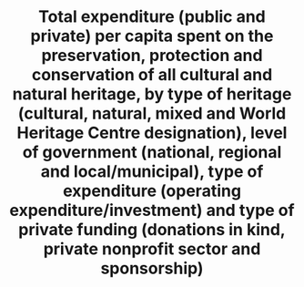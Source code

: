 ---
comments_and_limitations: Researching possible data source (Kali Kong, July 2018)
data_non_statistical: true
goal_meta_link: http://unstats.un.org/sdgs/files/metadata-compilation/Metadata-Goal-11.pdf
graph: null
graph_title: Total expenditure (public and private) per capita spent on the preservation,
  protection and conservation of all cultural and natural heritage, by type of heritage
  (cultural, natural, mixed and World Heritage Centre designation), level of government
  (national, regional and local/municipal), type of expenditure (operating expenditure/investment)
  and type of private funding (donations in kind, private nonprofit sector and sponsorship)
graph_type: null
has_metadata: true
indicator: 11.4.1
indicator_definition: The percentage of the national (or municipal) budget provided
  for maintaining and preserving cultural and natural heritage. This indicator represents
  the share of national (or municipal) budget which is dedicated to the safeguarding,
  protection of national cultural natural heritage including World Heritage sites.  for
  equation, see report.
indicator_name: Total expenditure (public and private) per capita spent on the preservation,
  protection and conservation of all cultural and natural heritage, by type of heritage
  (cultural, natural, mixed and World Heritage Centre designation), level of government
  (national, regional and local/municipal), type of expenditure (operating expenditure/investment)
  and type of private funding (donations in kind, private nonprofit sector and sponsorship)
indicator_sort_order: 11-04-01
indicator_variable: null
layout: indicator
permalink: /11-4-1/
published: true
rationale_interpretation: Protecting and safeguarding the world's cultural and natural
  heritage require public investment at different level of governmental including
  at city level. This indicator would allow insight whether countries are maintaining,
  expanding or decreasing their efforts for safeguarding their cultural natural heritage.
reporting_status: notstarted
sdg_goal: 11
source_active_1: true
source_notes_1: null
source_title_1: null
target: Strengthen efforts to protect and safeguard the world's cultural and natural
  heritage.
target_id: '11.4'
title: Total expenditure (public and private) per capita spent on the preservation,
  protection and conservation of all cultural and natural heritage, by type of heritage
  (cultural, natural, mixed and World Heritage Centre designation), level of government
  (national, regional and local/municipal), type of expenditure (operating expenditure/investment)
  and type of private funding (donations in kind, private nonprofit sector and sponsorship)
un_custodial_agency: 'UNESCO-UIS (Partnering Agencies:  IUCN)'
un_designated_tier: '3'
variable_description: null
variable_notes: null
---